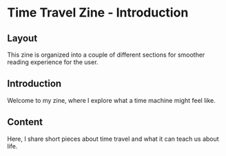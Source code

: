 # Time Travel Zine - Introduction

## Layout
This zine is organized into a couple of different sections for smoother reading experience for the user.

## Introduction
Welcome to my zine, where I explore what a time machine might feel like.

## Content
Here, I share short pieces about time travel and what it can teach us about life.
